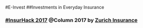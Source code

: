 #E-Invest
##Investments in Everyday Insurance
### [#InsurHack 2017](https://www.zurich.de/de-de/insurhack) @Column 2017 by [Zurich Insurance](https://www.zurich.com/)
